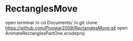 # RectanglesMove
open terminal /n
cd Documents/ /n
git clone https://github.com/Pivowar2009/RectanglesMove.git
open AnimateRectanglesPartOne.xcodeproj
